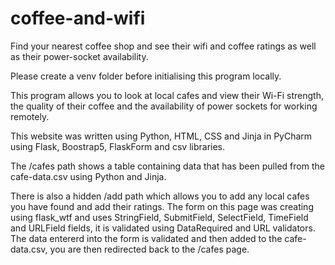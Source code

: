# coffee-and-wifi
Find your nearest coffee shop and see their wifi and coffee ratings as well as their power-socket availability.

Please create a venv folder before initialising this program locally.

This program allows you to look at local cafes and view their Wi-Fi strength, the quality of their coffee and the availability of power sockets for working remotely.

This website was written using Python, HTML, CSS and Jinja in PyCharm using Flask, Boostrap5, FlaskForm and csv libraries.

The /cafes path shows a table containing data that has been pulled from the cafe-data.csv using Python and Jinja.

There is also a hidden /add path which allows you to add any local cafes you have found and add their ratings.
The form on this page was creating using flask_wtf and uses StringField, SubmitField, SelectField, TimeField and URLField fields, it is validated using DataRequired and URL validators.
The data entererd into the form is validated and then added to the cafe-data.csv, you are then redirected back to the /cafes page.
